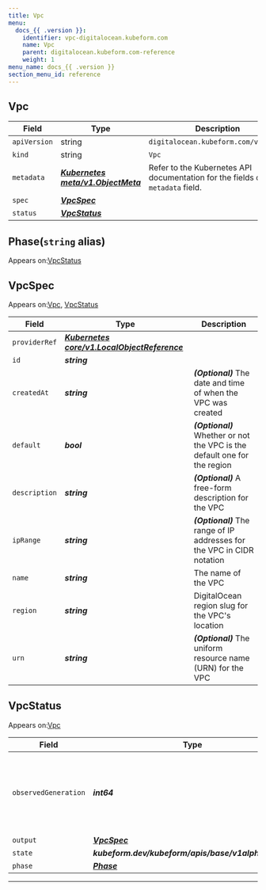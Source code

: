 ```yaml
---
title: Vpc
menu:
  docs_{{ .version }}:
    identifier: vpc-digitalocean.kubeform.com
    name: Vpc
    parent: digitalocean.kubeform.com-reference
    weight: 1
menu_name: docs_{{ .version }}
section_menu_id: reference
---
```


## Vpc
| Field | Type | Description |
| ------ | ----- | ----------- |
| `apiVersion` | string | `digitalocean.kubeform.com/v1alpha1` |
|    `kind` | string | `Vpc` |
| `metadata` | ***[Kubernetes meta/v1.ObjectMeta](https://v1-18.docs.kubernetes.io/docs/reference/generated/kubernetes-api/v1.18/#objectmeta-v1-meta)***|Refer to the Kubernetes API documentation for the fields of the `metadata` field.|
| `spec` | ***[VpcSpec](#vpcspec)***||
| `status` | ***[VpcStatus](#vpcstatus)***||
## Phase(`string` alias)

Appears on:[VpcStatus](#vpcstatus)

## VpcSpec

Appears on:[Vpc](#vpc), [VpcStatus](#vpcstatus)

| Field | Type | Description |
| ------ | ----- | ----------- |
| `providerRef` | ***[Kubernetes core/v1.LocalObjectReference](https://v1-18.docs.kubernetes.io/docs/reference/generated/kubernetes-api/v1.18/#localobjectreference-v1-core)***||
| `id` | ***string***||
| `createdAt` | ***string***| ***(Optional)*** The date and time of when the VPC was created|
| `default` | ***bool***| ***(Optional)*** Whether or not the VPC is the default one for the region|
| `description` | ***string***| ***(Optional)*** A free-form description for the VPC|
| `ipRange` | ***string***| ***(Optional)*** The range of IP addresses for the VPC in CIDR notation|
| `name` | ***string***|The name of the VPC|
| `region` | ***string***|DigitalOcean region slug for the VPC's location|
| `urn` | ***string***| ***(Optional)*** The uniform resource name (URN) for the VPC|
## VpcStatus

Appears on:[Vpc](#vpc)

| Field | Type | Description |
| ------ | ----- | ----------- |
| `observedGeneration` | ***int64***| ***(Optional)*** Resource generation, which is updated on mutation by the API Server.|
| `output` | ***[VpcSpec](#vpcspec)***| ***(Optional)*** |
| `state` | ***kubeform.dev/kubeform/apis/base/v1alpha1.State***| ***(Optional)*** |
| `phase` | ***[Phase](#phase)***| ***(Optional)*** |
---
